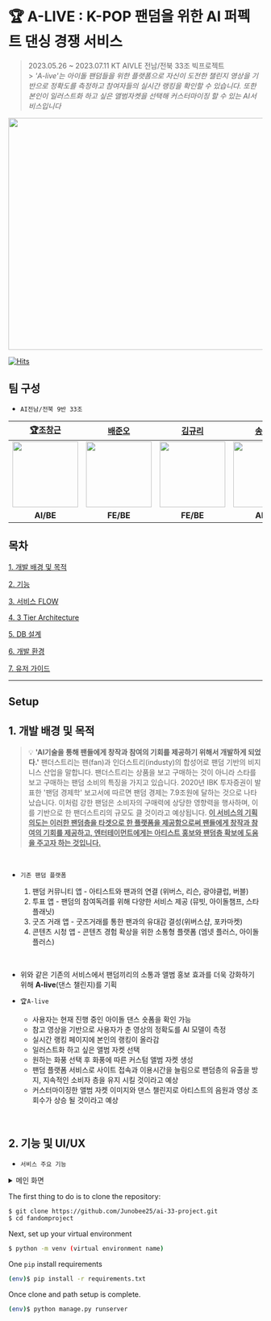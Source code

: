 #

# 🏆 A-LIVE : K-POP 팬덤을 위한 AI 퍼펙트 댄싱 경쟁 서비스

> 2023.05.26 ~ 2023.07.11 KT AIVLE 전남/전북 33조 빅프로젝트<br> > _'A-live'는 아이돌 팬덤들을 위한 플랫폼으로 자신이 도전한 챌린지 영상을 기반으로 정확도를 측정하고 참여자들의 실시간 랭킹을 확인할 수 있습니다. 또한 본인이 일러스트화 하고 싶은 앨범자켓을 선택해 커스터마이징 할 수 있는 AI서비스입니다_

<img src="https://img1.daumcdn.net/thumb/R1280x0/?scode=mtistory2&fname=https%3A%2F%2Fblog.kakaocdn.net%2Fdn%2FbKQwvz%2Fbtsm9u5QTU7%2FnJM1GD3ujkBgma68oWcg4k%2Fimg.png" width="1000" height="460">
<br>

[![Hits](https://hits.seeyoufarm.com/api/count/incr/badge.svg?url=https://github.com/Junobee25/ai-33-project&count_bg=%236EFF00&title_bg=%23555555&icon=&icon_color=%23E7E7E7&title=hits&edge_flat=false)](https://hits.seeyoufarm.com)

## 팀 구성

- `AI전남/전북 9반 33조`

|                       [🏆조창근](https://github.com/geun98)                       |                      [배준오](https://github.com/Junobee25)                      |                     [김규리](https://github.com/GYURI-KIM)                      |                      [송준원](https://github.com/tranoy)                       |                      [이진하](https://github.com/Haariiii)                      |                     [이민흠](https://github.com/Leecoderse)                     |
| :-------------------------------------------------------------------------------: | :------------------------------------------------------------------------------: | :-----------------------------------------------------------------------------: | :----------------------------------------------------------------------------: | :-----------------------------------------------------------------------------: | :-----------------------------------------------------------------------------: |
| <img width="130px" src="https://avatars.githubusercontent.com/u/105584915?v=4" /> | <img width="130px" src="https://avatars.githubusercontent.com/u/109403631?v=4"/> | <img width="130px" src="https://avatars.githubusercontent.com/u/66521889?v=4"/> | <img width="130px" src="https://avatars.githubusercontent.com/u/38881159?v=4"> | <img width="130px" src="https://avatars.githubusercontent.com/u/124108779?v=4"> | <img width="130px" src="https://avatars.githubusercontent.com/u/118246579?v=4"> |
|                                     **AI/BE**                                     |                                    **FE/BE**                                     |                                    **FE/BE**                                    |                                   **AI/BE**                                    |                                    **AI/BE**                                    |                                    **AI/BE**                                    |

## 목차

[1. 개발 배경 및 목적](#1-개발-배경-및-목적)

[2. 기능](#2-기능-및-UI/UX)

[3. 서비스 FLOW](#3-서비스-FLOW)

[4. 3 Tier Architecture](#4-3-Tier-Architecture)

[5. DB 설계](#5-DB-설계)

[6. 개발 환경](#6-개발-환경)

[7. 유저 가이드](#7-유저-)

---

## Setup

## 1. 개발 배경 및 목적

> 💡 **'AI기술을 통해 팬들에게 창작과 참여의 기회를 제공하기 위해서 개발하게 되었다.'** 팬더스트리는 팬(fan)과 인더스트리(industy)의 합성어로 팬덤 기반의 비지니스 산업을 말합니다.
> 팬더스트리는 상품을 보고 구매하는 것이 아니라 스타를 보고 구매하는 팬덤 소비의 특징을 가지고 있습니다. 2020년 IBK 투자증권이 발표한 '팬덤 경제학' 보고서에 따르면 팬덤 경제는 7.9조원에 달하는 것으로 나타났습니다. 이처럼 강한 팬덤은 소비자의 구매력에 상당한 영향력을 행사하며, 이를 기반으로 한 팬더스트리의 규모도 클 것이라고 예상됩니다. <U>**이 서비스의 기획의도는 이러한 팬덤층을 타겟으로 한 플랫폼을 제공함으로써 팬들에게 창작과 참여의 기회를 제공하고, 엔터테이먼트에게는 아티스트 홍보와 팬덤층 확보에 도움을 주고자 하는 것입니다.**</U>

<br>

- `기존 팬덤 플랫폼`

  1. 팬덤 커뮤니티 앱 - 아티스트와 팬과의 연결 (위버스, 리슨, 광야클럽, 버블)
  2. 투표 앱 - 팬덤의 참여독려를 위해 다양한 서비스 제공 (뮤빗, 아이돌챔프, 스타플래닛)
  3. 굿즈 거래 앱 - 굿즈거래를 통한 팬과의 유대감 결성(위버스샵, 포카마켓)
  4. 콘텐츠 시청 앱 - 콘텐츠 경험 확상을 위한 소통형 플랫폼 (엠넷 플러스, 아이돌 플러스)

<br>

- 위와 같은 기존의 서비스에서 팬덤끼리의 소통과 앨범 홍보 효과를 더욱 강화하기 위해 **A-live**(댄스 챌린지)를 기획

- `🏆A-live`

  - 사용자는 현재 진행 중인 아이돌 댄스 숏폼을 확인 가능
  - 참고 영상을 기반으로 사용자가 춘 영상의 정확도를 AI 모델이 측정
  - 실시간 랭킹 페이지에 본인의 랭킹이 올라감
  - 일러스트화 하고 싶은 앨범 자켓 선택
  - 원하는 화풍 선택 후 화풍에 따른 커스텀 앨범 자켓 생성
  - 팬덤 플랫폼 서비스로 사이트 접속과 이용시간을 늘림으로 팬덤층의 유출을 방지, 지속적인 소비자 층을 유지 시킬 것이라고 예상
  - 커스터마이징한 앨범 자켓 이미지와 댄스 챌린지로 아티스트의 음원과 영상 조회수가 상승 될 것이라고 예상

<br>

## 2. 기능 및 UI/UX

- `서비스 주요 기능`

<details>
    <summary>메인 화면</summary>
    <div markdown="1">
    <br>
    <img src="https://blog.kakaocdn.net/dn/MLksq/btsnaMZfaRr/C4jr5GIqAFAwxksHUCx3S1/img.gif" witdh="900" height="300">
    <br>
    <text> ⇒ 홈 화면 우측 상단의 ul태그를 통해서 챌린지, 앨범자켓 제작 등의 서비스 이용 가능 </text>
</details>

The first thing to do is to clone the repository:

```sh
$ git clone https://github.com/Junobee25/ai-33-project.git
$ cd fandomproject
```

Next, set up your virtual environment

```sh
$ python -m venv (virtual environment name)
```

One `pip` install requirements

```sh
(env)$ pip install -r requirements.txt
```

Once clone and path setup is complete.

```sh
(env)$ python manage.py runserver
```
